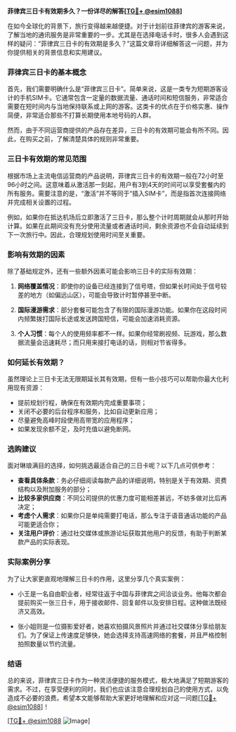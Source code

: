 **菲律宾三日卡有效期多久？一份详尽的解答[[TG💪+ @esim1088](https://t.me/s/esim1088)]**

在如今全球化的背景下，旅行变得越来越便捷。对于计划前往菲律宾的游客来说，了解当地的通讯服务是非常重要的一步。尤其是在选择电话卡时，很多人会遇到这样的疑问：“菲律宾三日卡的有效期是多久？”这篇文章将详细解答这一问题，并为你提供相关的背景信息和实用建议。

### 菲律宾三日卡的基本概念

首先，我们需要明确什么是“菲律宾三日卡”。简单来说，这是一类专为短期游客设计的手机SIM卡。它通常包含一定量的数据流量、通话时间和短信服务，非常适合需要在短时间内与当地保持联系或上网的游客。这类卡的优点在于价格实惠、操作简便，非常适合那些不打算长期使用本地号码的人群。

然而，由于不同运营商提供的产品存在差异，三日卡的有效期可能会有所不同。因此，在购买之前，了解清楚具体的规则非常重要。

### 三日卡有效期的常见范围

根据市场上主流电信运营商的产品说明，菲律宾三日卡的有效期一般在72小时至96小时之间。这意味着从激活那一刻起，用户有3到4天的时间可以享受套餐内的所有服务。需要注意的是，“激活”并不等同于“插入SIM卡”，而是指首次连接网络并完成相关设置的过程。

例如，如果你在抵达机场后立即激活了三日卡，那么整个计时周期就会从那时开始计算。如果在此期间没有充分使用流量或者通话时间，剩余资源也不会自动延续到下一次旅行中。因此，合理规划使用时间至关重要。

### 影响有效期的因素

除了基础规定外，还有一些额外因素可能会影响三日卡的实际有效期：

1. **网络覆盖情况**：即使你的设备已经连接到了信号塔，但如果长时间处于信号较差的地方（如偏远山区），可能会导致计时暂停甚至中断。
   
2. **国际漫游需求**：部分套餐可能包含了有限的国际漫游功能。如果你在这段时间内频繁拨打国际长途或发送跨国短信，可能会加速消耗资源。

3. **个人习惯**：每个人的使用频率都不一样。如果你经常刷视频、玩游戏，那么数据流量会迅速耗尽；而只用来接打电话的话，则相对节省得多。

### 如何延长有效期？

虽然理论上三日卡无法无限期延长其有效期，但有一些小技巧可以帮助你最大化利用现有资源：

- 提前规划行程，确保在有效期内完成重要事项；
- 关闭不必要的后台程序和服务，比如自动更新应用；
- 尽量避免高峰时段使用高带宽的应用程序；
- 如果发现余额不足，及时充值以避免断网。

### 选购建议

面对琳琅满目的选择，如何挑选最适合自己的三日卡呢？以下几点可供参考：

- **查看具体条款**：务必仔细阅读每款产品的详细说明，特别是关于有效期、资费结构以及附加服务的部分；
- **比较多家供应商**：不同公司提供的优惠力度可能相差甚远，不妨多做对比后再决定；
- **考虑个人需求**：如果你只是单纯需要打电话，那么专注于语音通话功能的产品可能更适合你；
- **关注用户评价**：通过社交媒体或旅游论坛获取其他用户的反馈，有助于判断某款产品的实际表现。

### 实际案例分享

为了让大家更直观地理解三日卡的作用，这里分享几个真实案例：

- 小王是一名自由职业者，经常往返于中国与菲律宾之间洽谈业务。他每次都会提前购买一张三日卡，用于接收邮件、回复邮件以及安排日程。这种做法既经济又高效。
  
- 张小姐则是一位摄影爱好者，她喜欢拍摄风景照片并通过社交媒体分享给朋友们。为了保证上传速度足够快，她会选择支持高速网络的套餐，并且严格控制拍照数量以节约流量。

### 结语

总的来说，菲律宾三日卡作为一种灵活便捷的服务模式，极大地满足了短期游客的需求。不过，在享受便利的同时，我们也应该注意合理规划自己的使用方式，以免造成不必要的浪费。希望本文能够帮助大家更好地理解和应对这一问题[[TG💪+ @esim1088](https://t.me/s/esim1088)]！

[[TG💪+ @esim1088](https://t.me/s/esim1088) ![Image](https://i.postimg.cc/4NQfJmqS/Snipaste-2025-05-13-00-14-12.png)]
